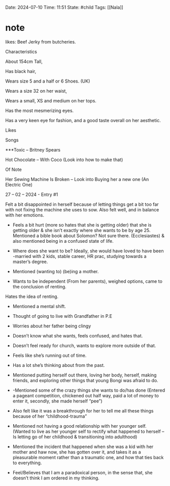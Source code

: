 
Date: 2024-07-10
Time: 11:51
State: #child 
Tags: [[Nala]]

# note

likes:
	Beef Jerky from butcheries.


Characteristics 

About 154cm Tall,

Has black hair, 

Wears size 5 and a half or 6 Shoes. (UK)

Wears a size 32 on her waist,

Wears a small, XS and medium on her tops.

Has the most mesmerizing eyes.

Has a very keen eye for fashion, and a good taste overall on her aesthetic.

  

Likes 

Songs 

***Toxic – Britney Spears

Hot Chocolate – With Coco (Look into how to make that)

  

Of Note

Her Sewing Machine Is Broken – Look into Buying her a new one (An Electric One)

  

27 – 02 – 2024 - Entry #1

Felt a bit disappointed in herself because of letting things get a bit too far with not fixing the machine she uses to sow. Also felt well, and in balance with her emotions.

- Feels a bit hurt (more so hates that she is getting older) that she is getting older & she isn’t exactly where she wants to be by age 25. Mentioned a bible book about Solomon? Not sure there. (Ecclesiastes) & also mentioned being in a confused state of life.
    

  

- Where does she want to be? Ideally, she would have loved to have been -married with 2 kids, stable career, HR prac, studying towards a master’s degree.
    

  

- Mentioned (wanting to) (be)ing a mother.
    
- Wants to be independent (From her parents), weighed options, came to the conclusion of renting. 
    

Hates the idea of renting.

- Mentioned a mental shift.
    

- Thought of going to live with Grandfather in P.E
    
- Worries about her father being clingy
    
- Doesn’t know what she wants, feels confused, and hates that.
    
- Doesn’t feel ready for church, wants to explore more outside of that.
    
- Feels like she’s running out of time.
    
- Has a lot she’s thinking about from the past.
    
- Mentioned putting herself out there, loving her body, herself, making friends, and exploring other things that young Bongi was afraid to do.
    

- -Mentioned some of the crazy things she wants to do/has done (Entered a pageant competition, chickened out half way, paid a lot of money to enter it, secondly, she made herself “pee”)
    
- Also felt like it was a breakthrough for her to tell me all these things because of her “childhood-trauma”
    
- Mentioned not having a good relationship with her younger self. (Wanted to live as her younger self to rectify what happened to herself – Is letting go of her childhood & transitioning into adulthood)
    
- Mentioned the incident that happened when she was a kid with her mother and haw now, she has gotten over it, and takes it as a pleasurable moment rather than a traumatic one, and how that ties back to everything.
    
- Feel/Believes that I am a paradoxical person, in the sense that, she doesn’t think I am ordered in my thinking.